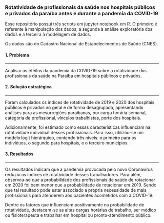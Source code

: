 
### Rotatividade de profissionais da saúde nos hospitais públicos e privados da paraíba antes e durante a pandemia da COVID-19

Esse repositório possui três scripts em jupyter notebook em R. O primeiro é referente à manipulação dos dados, a segunda à análise exploratória dos dados e a terceira à modelagem de dados. 

Os dados são do Cadastro Nacional de Estabelecimentos de Saúde (CNES).
####  1. Problema
<hr class="style1">

Analisar os efeitos da pandemia da COVID-19 sobre a rotatividade dos profissionais da saúde na Paraíba em hospitais públicos e privados. 

#### 2. Solução estratégica 
<hr class="style1">

Foram calculados os índices de rotatividade de 2019 e 2020 dos hospitais públicos e privados no geral e de forma desagrupada, apresentando análises para as mesorregiões paraibanas, por carga horária semanal, categoria de profissional, vínculos trabalhistas, porte dos hospitais.

Adicionalmente, foi estimado como essas características influenciam na rotatividade individual desses profissionais. Para isso, utilizou-se um modelo logit hierárquico, contendo três níveis: o primeiro para os indivíduos, o segundo para hospitais, e o terceiro municípios.

####  3. Resultados
<hr class="style1">

Os resultados indicam que a pandemia provocada pelo novo Coronavírus reduziu os índices de rotatividade desses trabalhadores. Para além, observou-se que a probabilidade dos profissionais de saúde de rotacionar em 2020 foi bem menor que a probabilidade de rotacionar em 2019. Sendo que tal resultado pode estar associado a própria necessidade de mais profissionais para  atenderem aos pacientes acometidos com a COVID-19. 

Dentre os fatores que influenciam positivamente na probabilidade de rotatividade, destacam-se as altas cargas horárias de trabalho, ser médico ou fisioterapeuta e trabalhar em hospital ou pronto-atendimento público. 

